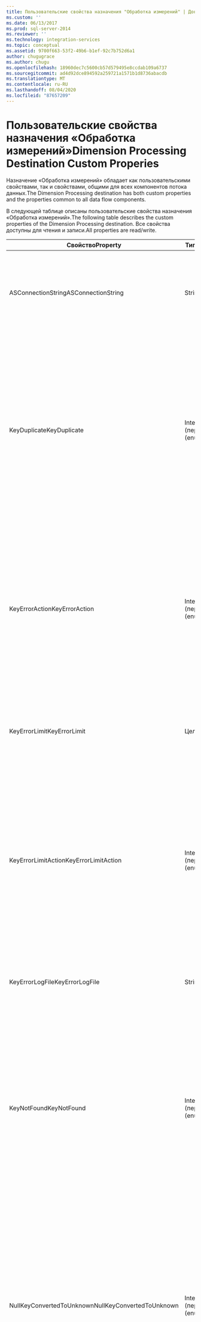 ```yaml
---
title: Пользовательские свойства назначения "Обработка измерений" | Документы Майкрософт
ms.custom: ''
ms.date: 06/13/2017
ms.prod: sql-server-2014
ms.reviewer: ''
ms.technology: integration-services
ms.topic: conceptual
ms.assetid: 9700f663-53f2-49b6-b1ef-92c7b752d6a1
author: chugugrace
ms.author: chugu
ms.openlocfilehash: 18960dec7c5600cb57d579495e8ccdab109a6737
ms.sourcegitcommit: ad4d92dce894592a259721a1571b1d8736abacdb
ms.translationtype: MT
ms.contentlocale: ru-RU
ms.lasthandoff: 08/04/2020
ms.locfileid: "87657209"
---
```

# <a name="dimension-processing-destination-custom-properies"></a><span data-ttu-id="0c2e3-102">Пользовательские свойства назначения «Обработка измерений»</span><span class="sxs-lookup"><span data-stu-id="0c2e3-102">Dimension Processing Destination Custom Properies</span></span>
  <span data-ttu-id="0c2e3-103">Назначение «Обработка измерений» обладает как пользовательскими свойствами, так и свойствами, общими для всех компонентов потока данных.</span><span class="sxs-lookup"><span data-stu-id="0c2e3-103">The Dimension Processing destination has both custom properties and the properties common to all data flow components.</span></span>  
  
 <span data-ttu-id="0c2e3-104">В следующей таблице описаны пользовательские свойства назначения «Обработка измерений».</span><span class="sxs-lookup"><span data-stu-id="0c2e3-104">The following table describes the custom properties of the Dimension Processing destination.</span></span> <span data-ttu-id="0c2e3-105">Все свойства доступны для чтения и записи.</span><span class="sxs-lookup"><span data-stu-id="0c2e3-105">All properties are read/write.</span></span>  
  
|<span data-ttu-id="0c2e3-106">Свойство</span><span class="sxs-lookup"><span data-stu-id="0c2e3-106">Property</span></span>|<span data-ttu-id="0c2e3-107">Тип данных</span><span class="sxs-lookup"><span data-stu-id="0c2e3-107">Data Type</span></span>|<span data-ttu-id="0c2e3-108">Description</span><span class="sxs-lookup"><span data-stu-id="0c2e3-108">Description</span></span>|  
|--------------|---------------|-----------------|  
|<span data-ttu-id="0c2e3-109">ASConnectionString</span><span class="sxs-lookup"><span data-stu-id="0c2e3-109">ASConnectionString</span></span>|<span data-ttu-id="0c2e3-110">String</span><span class="sxs-lookup"><span data-stu-id="0c2e3-110">String</span></span>|<span data-ttu-id="0c2e3-111">Строка соединения с экземпляром служб [!INCLUDE[ssASnoversion](../../includes/ssasnoversion-md.md)] или с проектом служб [!INCLUDE[ssASnoversion](../../includes/ssasnoversion-md.md)] .</span><span class="sxs-lookup"><span data-stu-id="0c2e3-111">The connection string to an instance of [!INCLUDE[ssASnoversion](../../includes/ssasnoversion-md.md)] or to an [!INCLUDE[ssASnoversion](../../includes/ssasnoversion-md.md)] project.</span></span>|  
|<span data-ttu-id="0c2e3-112">KeyDuplicate</span><span class="sxs-lookup"><span data-stu-id="0c2e3-112">KeyDuplicate</span></span>|<span data-ttu-id="0c2e3-113">Integer (перечисление)</span><span class="sxs-lookup"><span data-stu-id="0c2e3-113">Integer (enumeration)</span></span>|<span data-ttu-id="0c2e3-114">Если свойство UseDefaultConfiguration имеет `False` значение, оно указывает, как обрабатывались ошибки повторяющихся ключей.</span><span class="sxs-lookup"><span data-stu-id="0c2e3-114">When UseDefaultConfiguration is `False`, a value that indicates how to handle duplicate key errors.</span></span> <span data-ttu-id="0c2e3-115">Допустимые значения: `IgnoreError` (0), `ReportAndContinue` (1) и `ReportAndStop` (2).</span><span class="sxs-lookup"><span data-stu-id="0c2e3-115">The possible values are `IgnoreError` (0), `ReportAndContinue` (1), and `ReportAndStop` (2).</span></span> <span data-ttu-id="0c2e3-116">По умолчанию это свойство имеет значение `IgnoreError` (0).</span><span class="sxs-lookup"><span data-stu-id="0c2e3-116">The default value of this property is `IgnoreError` (0).</span></span>|  
|<span data-ttu-id="0c2e3-117">KeyErrorAction</span><span class="sxs-lookup"><span data-stu-id="0c2e3-117">KeyErrorAction</span></span>|<span data-ttu-id="0c2e3-118">Integer (перечисление)</span><span class="sxs-lookup"><span data-stu-id="0c2e3-118">Integer (enumeration)</span></span>|<span data-ttu-id="0c2e3-119">Если свойство UseDefaultConfiguration имеет `False` значение, оно указывает, как обрабатывается ошибка ключа.</span><span class="sxs-lookup"><span data-stu-id="0c2e3-119">When UseDefaultConfiguration is `False`, a value that indicates how to handle key error.</span></span> <span data-ttu-id="0c2e3-120">Допустимые значения — `ConvertToUnknown` (0) и `DiscardRecord` (1).</span><span class="sxs-lookup"><span data-stu-id="0c2e3-120">The possible values are `ConvertToUnknown` (0) and `DiscardRecord` (1).</span></span> <span data-ttu-id="0c2e3-121">По умолчанию это свойство имеет значение `ConvertToUnknown` (0).</span><span class="sxs-lookup"><span data-stu-id="0c2e3-121">The default value of this property is `ConvertToUnknown` (0).</span></span>|  
|<span data-ttu-id="0c2e3-122">KeyErrorLimit</span><span class="sxs-lookup"><span data-stu-id="0c2e3-122">KeyErrorLimit</span></span>|<span data-ttu-id="0c2e3-123">Целое число</span><span class="sxs-lookup"><span data-stu-id="0c2e3-123">Integer</span></span>|<span data-ttu-id="0c2e3-124">Если свойство UseDefaultConfiguration имеет значение `False` , то верхний предел ошибок ключа включен.</span><span class="sxs-lookup"><span data-stu-id="0c2e3-124">When UseDefaultConfiguration is `False`, the upper limit of key errors that are enabled.</span></span>|  
|<span data-ttu-id="0c2e3-125">KeyErrorLimitAction</span><span class="sxs-lookup"><span data-stu-id="0c2e3-125">KeyErrorLimitAction</span></span>|<span data-ttu-id="0c2e3-126">Integer (перечисление)</span><span class="sxs-lookup"><span data-stu-id="0c2e3-126">Integer (enumeration)</span></span>|<span data-ttu-id="0c2e3-127">Если свойство UseDefaultConfiguration имеет `False` значение, оно указывает действие, которое необходимо выполнить при `KeyErrorLimit` достижении.</span><span class="sxs-lookup"><span data-stu-id="0c2e3-127">When UseDefaultConfiguration is `False`, a value that indicates the action to take when `KeyErrorLimit` is reached.</span></span> <span data-ttu-id="0c2e3-128">Возможные значения: `StopLogging` (1) и `StopProcessing` (0).</span><span class="sxs-lookup"><span data-stu-id="0c2e3-128">The possible values are `StopLogging` (1) and `StopProcessing` (0).</span></span> <span data-ttu-id="0c2e3-129">По умолчанию это свойство имеет значение `StopProcessing` (0).</span><span class="sxs-lookup"><span data-stu-id="0c2e3-129">The default value of this property is `StopProcessing` (0).</span></span>|  
|<span data-ttu-id="0c2e3-130">KeyErrorLogFile</span><span class="sxs-lookup"><span data-stu-id="0c2e3-130">KeyErrorLogFile</span></span>|<span data-ttu-id="0c2e3-131">String</span><span class="sxs-lookup"><span data-stu-id="0c2e3-131">String</span></span>|<span data-ttu-id="0c2e3-132">Если свойство UseDefaultConfiguration имеет значение `False` , то путь и имя файла журнала ошибок.</span><span class="sxs-lookup"><span data-stu-id="0c2e3-132">When UseDefaultConfiguration is `False`, the path and file name of the error log file.</span></span>|  
|<span data-ttu-id="0c2e3-133">KeyNotFound</span><span class="sxs-lookup"><span data-stu-id="0c2e3-133">KeyNotFound</span></span>|<span data-ttu-id="0c2e3-134">Integer (перечисление)</span><span class="sxs-lookup"><span data-stu-id="0c2e3-134">Integer (enumeration)</span></span>|<span data-ttu-id="0c2e3-135">Если свойство UseDefaultConfiguration имеет `False` значение, оно указывает, как обрабатывались ошибки с отсутствующим ключом.</span><span class="sxs-lookup"><span data-stu-id="0c2e3-135">When UseDefaultConfiguration is `False`, a value that indicates how to handle missing key errors.</span></span> <span data-ttu-id="0c2e3-136">Допустимые значения: `IgnoreError` (0), `ReportAndContinue` (1) и `ReportAndStop` (2).</span><span class="sxs-lookup"><span data-stu-id="0c2e3-136">The possible values are `IgnoreError` (0), `ReportAndContinue` (1), and `ReportAndStop` (2).</span></span> <span data-ttu-id="0c2e3-137">По умолчанию это свойство имеет значение `IgnoreError` (0).</span><span class="sxs-lookup"><span data-stu-id="0c2e3-137">The default value of this property is `IgnoreError` (0).</span></span>|  
|<span data-ttu-id="0c2e3-138">NullKeyConvertedToUnknown</span><span class="sxs-lookup"><span data-stu-id="0c2e3-138">NullKeyConvertedToUnknown</span></span>|<span data-ttu-id="0c2e3-139">Integer (перечисление)</span><span class="sxs-lookup"><span data-stu-id="0c2e3-139">Integer (enumeration)</span></span>|<span data-ttu-id="0c2e3-140">Если свойство UseDefaultConfiguration имеет `False` значение, оно указывает, как обрабатывались ключи null, преобразованные в неизвестное значение.</span><span class="sxs-lookup"><span data-stu-id="0c2e3-140">When UseDefaultConfiguration is `False`, a value that indicates how to handle null keys converted to the unknown value.</span></span> <span data-ttu-id="0c2e3-141">Допустимые значения: `IgnoreError` (0), `ReportAndContinue` (1) и `ReportAndStop` (2).</span><span class="sxs-lookup"><span data-stu-id="0c2e3-141">The possible values are `IgnoreError` (0), `ReportAndContinue` (1), and `ReportAndStop` (2).</span></span> <span data-ttu-id="0c2e3-142">По умолчанию это свойство имеет значение `IgnoreError` (0).</span><span class="sxs-lookup"><span data-stu-id="0c2e3-142">The default value of this property is `IgnoreError` (0).</span></span>|  
|<span data-ttu-id="0c2e3-143">NullKeyNotAllowed</span><span class="sxs-lookup"><span data-stu-id="0c2e3-143">NullKeyNotAllowed</span></span>|<span data-ttu-id="0c2e3-144">Integer (перечисление)</span><span class="sxs-lookup"><span data-stu-id="0c2e3-144">Integer (enumeration)</span></span>|<span data-ttu-id="0c2e3-145">Если свойство UseDefaultConfiguration имеет `False` значение, то оно указывает, как обработано запрещенные значения NULL.</span><span class="sxs-lookup"><span data-stu-id="0c2e3-145">When UseDefaultConfiguration is `False`, a value that indicates how to handle disallowed nulls.</span></span> <span data-ttu-id="0c2e3-146">Допустимые значения: `IgnoreError` (0), `ReportAndContinue` (1) и `ReportAndStop` (2).</span><span class="sxs-lookup"><span data-stu-id="0c2e3-146">The possible values are `IgnoreError` (0), `ReportAndContinue` (1), and `ReportAndStop` (2).</span></span> <span data-ttu-id="0c2e3-147">По умолчанию это свойство имеет значение `IgnoreError` (0).</span><span class="sxs-lookup"><span data-stu-id="0c2e3-147">The default value of this property is `IgnoreError` (0).</span></span>|  
|<span data-ttu-id="0c2e3-148">ProcessType</span><span class="sxs-lookup"><span data-stu-id="0c2e3-148">ProcessType</span></span>|<span data-ttu-id="0c2e3-149">Integer (перечисление)</span><span class="sxs-lookup"><span data-stu-id="0c2e3-149">Integer (enumeration)</span></span>|<span data-ttu-id="0c2e3-150">Тип обработки измерений, используемый преобразованием.</span><span class="sxs-lookup"><span data-stu-id="0c2e3-150">The type of dimension processing the transformation uses.</span></span> <span data-ttu-id="0c2e3-151">Допустимые значения — `ProcessAdd` (1) (добавочное), `ProcessFull` (0) и `ProcessUpdate` (2).</span><span class="sxs-lookup"><span data-stu-id="0c2e3-151">The values are `ProcessAdd` (1) (incremental), `ProcessFull` (0), and `ProcessUpdate` (2).</span></span>|  
|<span data-ttu-id="0c2e3-152">UseDefaultConfiguration</span><span class="sxs-lookup"><span data-stu-id="0c2e3-152">UseDefaultConfiguration</span></span>|<span data-ttu-id="0c2e3-153">Логическое</span><span class="sxs-lookup"><span data-stu-id="0c2e3-153">Boolean</span></span>|<span data-ttu-id="0c2e3-154">Значение, указывающее, используется ли преобразованием конфигурация ошибок по умолчанию.</span><span class="sxs-lookup"><span data-stu-id="0c2e3-154">A value that specifies whether the transformation uses the default error configuration.</span></span> <span data-ttu-id="0c2e3-155">Если это свойство принимает значение `False`, в преобразование включаются сведения об обработке ошибок.</span><span class="sxs-lookup"><span data-stu-id="0c2e3-155">If this property is `False`, the transformation includes information about error processing.</span></span>|  
  
 <span data-ttu-id="0c2e3-156">Ввод и входные столбцы назначения «Обработка измерения» не обладают пользовательскими свойствами.</span><span class="sxs-lookup"><span data-stu-id="0c2e3-156">The input and the input columns of the Dimension Processing destination have no custom properties.</span></span>  
  
 <span data-ttu-id="0c2e3-157">Дополнительные сведения см. в разделе [Dimension Processing Destination](dimension-processing-destination.md).</span><span class="sxs-lookup"><span data-stu-id="0c2e3-157">For more information, see [Dimension Processing Destination](dimension-processing-destination.md).</span></span>  
  
## <a name="see-also"></a><span data-ttu-id="0c2e3-158">См. также:</span><span class="sxs-lookup"><span data-stu-id="0c2e3-158">See Also</span></span>  
 [<span data-ttu-id="0c2e3-159">Общие свойства</span><span class="sxs-lookup"><span data-stu-id="0c2e3-159">Common Properties</span></span>](../common-properties.md)  
  
  
